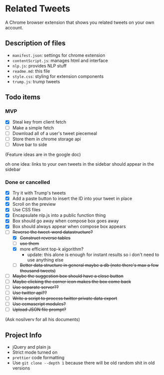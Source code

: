 # Related Tweets

A Chrome browser extension that shows you related tweets on your own account.

## Description of files

- `manifest.json`: settings for chrome extension
- `contentScript.js`: manages html and interface
- `nlp.js`: provides NLP stuff
- `readme.md`: this file
- `style.css`: styling for extension components
- `trump.js`: trump tweets

## Todo items

### MVP

- [x] Steal key from client fetch
- [ ] Make a simple fetch
- [ ] Download all of a user's tweet piecemeal
- [ ] Store them in chrome storage api
- [ ] Move bar to side

(Feature ideas are in the google doc)

oh one idea: links to your own tweets in the sidebar should appear in the sidebar

### Done or cancelled

- [x] Try it with Trump's tweets
- [x] Add a paste button to insert the ID into your tweet in place
- [x] Scroll on the preview
- [x] Use CSS files
- [x] Encapsulate nlp.js into a public function thing
- [x] Box should go away when compose box goes away
- [x] Box should always appear when compose box appears
- [ ] ~~Reverse the tweet-word datastructure?~~
  - [x] ~~Construct reverse tables~~
  - [ ] ~~use them~~
  - [x] more efficient top-k algorithm?
    - update: this alone is enough for instant results so i don't need to use anything else
  - [ ] ~~Better data structure in general maybe a db (note there's max a few thousand tweets)~~
- [ ] ~~Maybe the suggestion box should have a close button~~
- [ ] ~~Maybe clicking the corner icon makes the box come back~~
- [ ] ~~Use separate server??~~
- [ ] ~~Use twitter api??~~
- [ ] ~~Write a script to process twitter private data export~~
- [ ] ~~Use ecmascript modules?~~
- [ ] ~~Upload JSON file prompt?~~

(Ask nosilverv for all his documents)

## Project Info

- jQuery and plain js
- Strict mode turned on
- `prettier` code formatting
- Use `git clone --depth 1` because there will be old random shit in old versions
